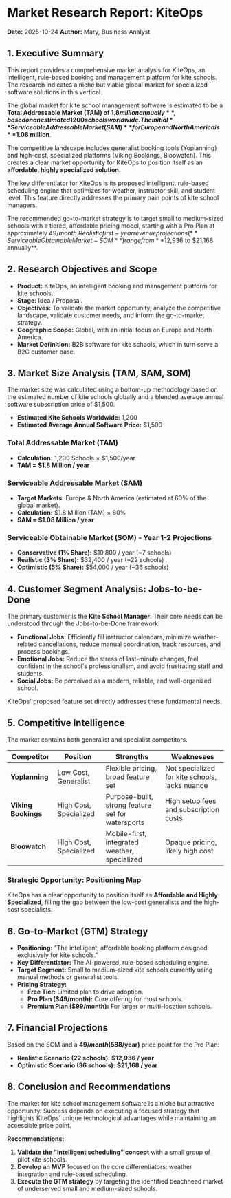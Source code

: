 # Market Research Report: KiteOps

**Date:** 2025-10-24
**Author:** Mary, Business Analyst

## 1. Executive Summary

This report provides a comprehensive market analysis for KiteOps, an intelligent, rule-based booking and management platform for kite schools. The research indicates a niche but viable global market for specialized software solutions in this vertical.

The global market for kite school management software is estimated to be a **Total Addressable Market (TAM) of $1.8 million annually**, based on an estimated 1200 schools worldwide. The initial **Serviceable Addressable Market (SAM)** for Europe and North America is **$1.08 million**.

The competitive landscape includes generalist booking tools (Yoplanning) and high-cost, specialized platforms (Viking Bookings, Bloowatch). This creates a clear market opportunity for KiteOps to position itself as an **affordable, highly specialized solution**.

The key differentiator for KiteOps is its proposed intelligent, rule-based scheduling engine that optimizes for weather, instructor skill, and student level. This feature directly addresses the primary pain points of kite school managers.

The recommended go-to-market strategy is to target small to medium-sized schools with a tiered, affordable pricing model, starting with a Pro Plan at approximately $49/month. Realistic first-year revenue projections (**Serviceable Obtainable Market - SOM**) range from **$12,936 to $21,168 annually**.

## 2. Research Objectives and Scope

*   **Product:** KiteOps, an intelligent booking and management platform for kite schools.
*   **Stage:** Idea / Proposal.
*   **Objectives:** To validate the market opportunity, analyze the competitive landscape, validate customer needs, and inform the go-to-market strategy.
*   **Geographic Scope:** Global, with an initial focus on Europe and North America.
*   **Market Definition:** B2B software for kite schools, which in turn serve a B2C customer base.

## 3. Market Size Analysis (TAM, SAM, SOM)

The market size was calculated using a bottom-up methodology based on the estimated number of kite schools globally and a blended average annual software subscription price of $1,500.

*   **Estimated Kite Schools Worldwide:** 1,200
*   **Estimated Average Annual Software Price:** $1,500

### Total Addressable Market (TAM)
*   **Calculation:** 1,200 Schools × $1,500/year
*   **TAM = $1.8 Million / year**

### Serviceable Addressable Market (SAM)
*   **Target Markets:** Europe & North America (estimated at 60% of the global market).
*   **Calculation:** $1.8 Million (TAM) × 60%
*   **SAM = $1.08 Million / year**

### Serviceable Obtainable Market (SOM) - Year 1-2 Projections
*   **Conservative (1% Share):** $10,800 / year (~7 schools)
*   **Realistic (3% Share):** $32,400 / year (~22 schools)
*   **Optimistic (5% Share):** $54,000 / year (~36 schools)

## 4. Customer Segment Analysis: Jobs-to-be-Done

The primary customer is the **Kite School Manager**. Their core needs can be understood through the Jobs-to-be-Done framework:

*   **Functional Jobs:** Efficiently fill instructor calendars, minimize weather-related cancellations, reduce manual coordination, track resources, and process bookings.
*   **Emotional Jobs:** Reduce the stress of last-minute changes, feel confident in the school's professionalism, and avoid frustrating staff and students.
*   **Social Jobs:** Be perceived as a modern, reliable, and well-organized school.

KiteOps' proposed feature set directly addresses these fundamental needs.

## 5. Competitive Intelligence

The market contains both generalist and specialist competitors.

| Competitor        | Position                  | Strengths                                       | Weaknesses                                           |
| ----------------- | ------------------------- | ----------------------------------------------- | ---------------------------------------------------- |
| **Yoplanning**    | Low Cost, Generalist      | Flexible pricing, broad feature set             | Not specialized for kite schools, lacks nuance       |
| **Viking Bookings** | High Cost, Specialized    | Purpose-built, strong feature set for watersports | High setup fees and subscription costs               |
| **Bloowatch**     | High Cost, Specialized    | Mobile-first, integrated weather, specialized  | Opaque pricing, likely high cost                     |

### Strategic Opportunity: Positioning Map

KiteOps has a clear opportunity to position itself as **Affordable and Highly Specialized**, filling the gap between the low-cost generalists and the high-cost specialists.

## 6. Go-to-Market (GTM) Strategy

*   **Positioning:** "The intelligent, affordable booking platform designed exclusively for kite schools."
*   **Key Differentiator:** The AI-powered, rule-based scheduling engine.
*   **Target Segment:** Small to medium-sized kite schools currently using manual methods or generalist tools.
*   **Pricing Strategy:**
    *   **Free Tier:** Limited plan to drive adoption.
    *   **Pro Plan ($49/month):** Core offering for most schools.
    *   **Premium Plan ($99/month):** For larger or multi-location schools.

## 7. Financial Projections

Based on the SOM and a **$49/month ($588/year)** price point for the Pro Plan:

*   **Realistic Scenario (22 schools):** **$12,936 / year**
*   **Optimistic Scenario (36 schools):** **$21,168 / year**

## 8. Conclusion and Recommendations

The market for kite school management software is a niche but attractive opportunity. Success depends on executing a focused strategy that highlights KiteOps' unique technological advantages while maintaining an accessible price point.

**Recommendations:**
1.  **Validate the "intelligent scheduling" concept** with a small group of pilot kite schools.
2.  **Develop an MVP** focused on the core differentiators: weather integration and rule-based scheduling.
3.  **Execute the GTM strategy** by targeting the identified beachhead market of underserved small and medium-sized schools.
